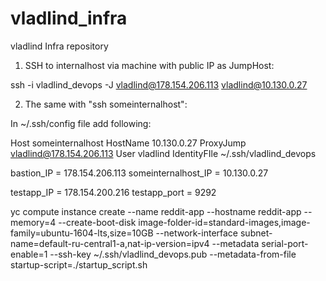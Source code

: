 # vladlind_infra
vladlind Infra repository

1) SSH to internalhost via machine with public IP as JumpHost:

 ssh -i vladlind_devops -J  vladlind@178.154.206.113 vladlind@10.130.0.27

2) The same with "ssh someinternalhost":

In ~/.ssh/config file add following:

 Host someinternalhost
        HostName 10.130.0.27
        ProxyJump vladlind@178.154.206.113
        User vladlind
        IdentityFIle ~/.ssh/vladlind_devops

bastion_IP = 178.154.206.113
someinternalhost_IP = 10.130.0.27

testapp_IP = 178.154.200.216
testapp_port = 9292

yc compute instance create   --name reddit-app   --hostname reddit-app   --memory=4   --create-boot-disk image-folder-id=standard-images,image-family=ubuntu-1604-lts,size=10GB   --network-interface subnet-name=default-ru-central1-a,nat-ip-version=ipv4   --metadata serial-port-enable=1   --ssh-key ~/.ssh/vladlind_devops.pub   --metadata-from-file startup-script=./startup_script.sh
